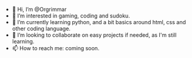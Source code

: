 - 👋 Hi, I’m @Orgrimmar
- 👀 I’m interested in gaming, coding and sudoku.
- 🌱 I’m currently learning python, and a bit basics around html, css and other coding language.
- 💞️ I’m looking to collaborate on easy projects if needed, as I'm still learning.
- 📫 How to reach me: coming soon.

<!---
Orgrimmar/Orgrimmar is a ✨ special ✨ repository because its `README.md` (this file) appears on your GitHub profile.
You can click the Preview link to take a look at your changes.
--->
